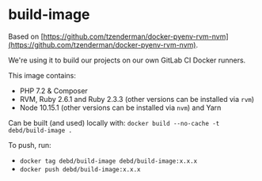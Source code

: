 # build-image

Based on [https://github.com/tzenderman/docker-pyenv-rvm-nvm](https://github.com/tzenderman/docker-pyenv-rvm-nvm).

We're using it to build our projects on our own GitLab CI Docker runners.

This image contains:

- PHP 7.2 & Composer
- RVM, Ruby 2.6.1 and Ruby 2.3.3 (other versions can be installed via `rvm`)
- Node 10.15.1 (other versions can be installed via `nvm`) and Yarn

Can be built (and used) locally with: `docker build --no-cache -t debd/build-image .`

To push, run:

- `docker tag debd/build-image debd/build-image:x.x.x`
- `docker push debd/build-image:x.x.x`
